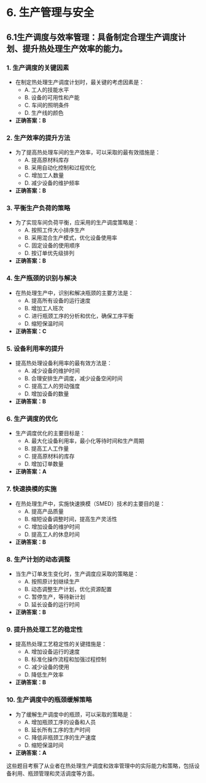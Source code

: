 # 6. **生产管理与安全**
## 6.1**生产调度与效率管理**：具备制定合理生产调度计划、提升热处理生产效率的能力。
### 1. **生产调度的关键因素**
   - 在制定热处理生产调度计划时，最关键的考虑因素是：
     - A. 工人的技能水平
     - B. 设备的可用性和产能
     - C. 车间的照明条件
     - D. 生产线的颜色
   - **正确答案：B**

### 2. **生产效率的提升方法**
   - 为了提高热处理车间的生产效率，可以采取的最有效措施是：
     - A. 提高原材料库存
     - B. 采用自动化控制和过程优化
     - C. 增加工人数量
     - D. 减少设备的维护频率
   - **正确答案：B**

### 3. **平衡生产负荷的策略**
   - 为了实现车间负荷平衡，应采用的生产调度策略是：
     - A. 按照工件大小排序生产
     - B. 采用混合生产模式，优化设备使用率
     - C. 固定设备的使用顺序
     - D. 按订单优先级排列
   - **正确答案：B**

### 4. **生产瓶颈的识别与解决**
   - 在热处理生产中，识别和解决瓶颈的主要方法是：
     - A. 提高所有设备的运行速度
     - B. 增加工人班次
     - C. 进行瓶颈工序的分析和优化，确保工序平衡
     - D. 缩短保温时间
   - **正确答案：C**

### 5. **设备利用率的提升**
   - 提高热处理设备利用率的最有效方法是：
     - A. 减少设备的维护时间
     - B. 合理安排生产调度，减少设备空闲时间
     - C. 提高工人的劳动强度
     - D. 增加设备的数量
   - **正确答案：B**

### 6. **生产调度的优化**
   - 生产调度优化的主要目标是：
     - A. 最大化设备利用率，最小化等待时间和生产周期
     - B. 提高工人工作量
     - C. 提高原材料的库存
     - D. 增加订单数量
   - **正确答案：A**

### 7. **快速换模的实施**
   - 在热处理生产中，实施快速换模（SMED）技术的主要目的是：
     - A. 提高产品质量
     - B. 缩短设备调整时间，提高生产灵活性
     - C. 增加设备的维护时间
     - D. 提高工人的休息时间
   - **正确答案：B**

### 8. **生产计划的动态调整**
   - 当生产订单发生变化时，生产调度应采取的策略是：
     - A. 按照原计划继续生产
     - B. 动态调整生产计划，优化资源配置
     - C. 暂停生产，等待新计划
     - D. 延长设备的运行时间
   - **正确答案：B**

### 9. **提升热处理工艺的稳定性**
   - 提高热处理工艺稳定性的关键措施是：
     - A. 增加设备运行的速度
     - B. 标准化操作流程和加强过程控制
     - C. 减少设备的使用
     - D. 降低生产效率
   - **正确答案：B**

### 10. **生产调度中的瓶颈缓解策略**
   - 为了缓解生产调度中的瓶颈，可以采取的策略是：
     - A. 增加瓶颈工序的设备和人员
     - B. 延长所有工序的生产时间
     - C. 降低非瓶颈工序的生产速度
     - D. 缩短保温时间
   - **正确答案：A**

这些题目考察了从业者在热处理生产调度和效率管理中的实际能力和策略，包括设备利用、瓶颈管理和灵活调度等方面。